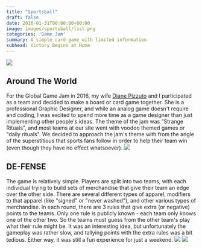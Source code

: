 ```yaml
---
title: "Sportsball"
draft: false
date: 2016-01-31T00:00:00+00:00
image: images/sportsball/list.png
categories: 'Game Jam'
summary: A simple card game with limited information
subhead: Victory Begins at Home
---
```

![](../../images/sportsball/layout.JPG)
## Around The World
For the Global Game Jam in 2016, my wife [Diane Pizzuto](http://dianepizzuto.com) and I participated as a team and decided to make a board or card game together. She is a professional Graphic Designer, and while an analog game doesn't require and coding, I was excited to spend more time as a game designer than just implementing other people's ideas. The theme of the jam was "Strange Rituals", and most teams at our site went with voodoo themed games or "daily rituals". We decided to approach the jam's theme with from the angle of the superstitious that sports fans follow in order to help their team win (even though they have no effect whatsoever).
![](../../images/sportsball/cards.png)
## DE-FENSE
The game is relatively simple. Players are split into two teams, with each individual trying to build sets of merchandise that give their team an edge over the other side. There are several different types of apparel, modifiers to that apparel (like "signed" or "never washed"), and other various types of merchandise. In each round, there are 3 rules that give extra (or negative) points to the teams. Only one rule is publicly known - each team only knows one of the other two. So the teams must guess from the other team's play what their rule might be. It was an interesting idea, but unfortunately the gameplay was rather slow, and tallying points with the extra rules was a bit tedious. Either way, it was still a fun experience for just a weekend.
![](../../images/sportsball/design.JPG)
![](../../images/sportsball/hand.JPG)
